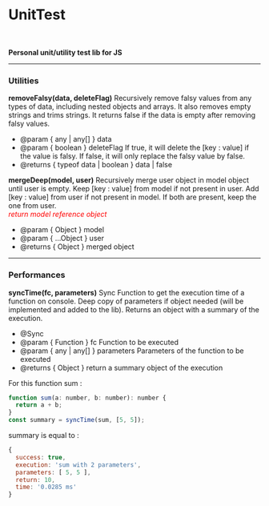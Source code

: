 # UnitTest

<br>

**Personal unit/utility test lib for JS**
<br>
<hr/>

### Utilities

**removeFalsy(data, deleteFlag)**
Recursively remove falsy values from any types of data, including nested objects and arrays. It also removes empty strings and trims strings. It returns false if the data is empty after removing falsy values.

- @param { any | any[] } data
- @param { boolean } deleteFlag If true, it will delete the [key : value] if the value is falsy. If false, it will only replace the falsy value by false.
- @returns { typeof data | boolean } data | false



**mergeDeep(model, user)**
Recursively merge user object in model object until user is empty. Keep [key : value] from model if not present in user. Add [key : value] from user if not present in model. If both are present, keep the one from user. <br>
*<span style="color:red">return model reference object</span>*

- @param { Object } model
- @param { ...Object } user
- @returns { Object } merged object

<hr/>

### Performances

**syncTime(fc, parameters)**
Sync Function to get the execution time of a function on console. Deep copy of parameters if object needed (will be implemented and added to the lib). Returns an object with a summary of the execution.

- @Sync
- @param { Function } fc Function to be executed
- @param { any | any[] } parameters Parameters of the function to be executed
- @returns { Object } return a summary object of the execution

For this function sum :

```javascript
function sum(a: number, b: number): number {
  return a + b;
}
const summary = syncTime(sum, [5, 5]);
```

summary is equal to :

```javascript
{
  success: true,
  execution: 'sum with 2 parameters',
  parameters: [ 5, 5 ],
  return: 10,
  time: '0.0285 ms'
}
```
